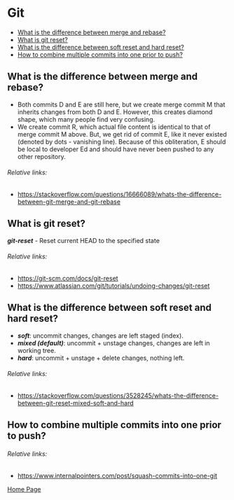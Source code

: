 # Git
- [What is the difference between merge and rebase?](#what-is-the-difference-between-merge-and-rebase)
- [What is git reset?](#what-is-git-reset)
- [What is the difference between soft reset and hard reset?](#what-is-the-difference-between-soft-reset-and-hard-reset)
- [How to combine multiple commits into one prior to push?](#how-to-combine-multiple-commits-into-one-prior-to-push)

## What is the difference between merge and rebase?
- Both commits D and E are still here, but we create merge commit M that inherits changes from both D and E. However, this creates diamond shape, which many people find very confusing.
- We create commit R, which actual file content is identical to that of merge commit M above. But, we get rid of commit E, like it never existed (denoted by dots - vanishing line). Because of this obliteration, E should be local to developer Ed and should have never been pushed to any other repository.
###### Relative links:
- https://stackoverflow.com/questions/16666089/whats-the-difference-between-git-merge-and-git-rebase

## What is git reset?
***git-reset*** - Reset current HEAD to the specified state
###### Relative links:
- https://git-scm.com/docs/git-reset
- https://www.atlassian.com/git/tutorials/undoing-changes/git-reset

## What is the difference between soft reset and hard reset?
- ***soft***: uncommit changes, changes are left staged (index).
- ***mixed (default)***: uncommit + unstage changes, changes are left in working tree.
- ***hard***: uncommit + unstage + delete changes, nothing left.
###### Relative links:
- https://stackoverflow.com/questions/3528245/whats-the-difference-between-git-reset-mixed-soft-and-hard

## How to combine multiple commits into one prior to push?
###### Relative links:
- https://www.internalpointers.com/post/squash-commits-into-one-git

[Home Page](README.md)
